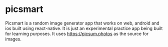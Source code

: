 # picsmart
Picsmart is a random image generator app that works on web, android and ios built using react-native. It is just an experimental practice app being built for learning purposes.
It uses https://picsum.photos as the source for images.
